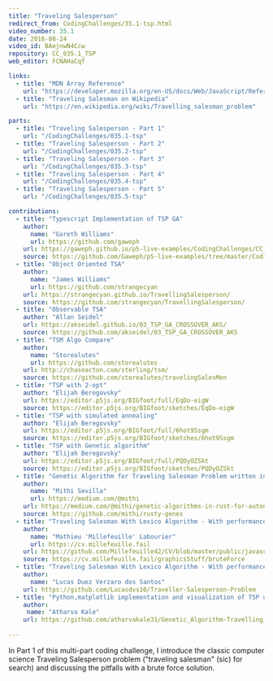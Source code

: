 ```yaml
---
title: "Traveling Salesperson"
redirect_from: CodingChallenges/35.1-tsp.html
video_number: 35.1
date: 2016-08-24
video_id: BAejnwN4Ccw
repository: CC_035.1_TSP
web_editor: FCNAHaCqf

links:
  - title: "MDN Array Reference"
    url: "https://developer.mozilla.org/en-US/docs/Web/JavaScript/Reference/Global_Objects/Array"
  - title: "Traveling Salesman on Wikipedia"
    url: "https://en.wikipedia.org/wiki/Travelling_salesman_problem"

parts:
  - title: "Traveling Salesperson - Part 1"
    url: "/CodingChallenges/035.1-tsp"
  - title: "Traveling Salesperson - Part 2"
    url: "/CodingChallenges/035.2-tsp"
  - title: "Traveling Salesperson - Part 3"
    url: "/CodingChallenges/035.3-tsp"
  - title: "Traveling Salesperson - Part 4"
    url: "/CodingChallenges/035.4-tsp"
  - title: "Traveling Salesperson - Part 5"
    url: "/CodingChallenges/035.5-tsp"

contributions:
  - title: "Typescript Implementation of TSP GA"
    author:
      name: "Gareth Williams"
      url: https://github.com/gaweph
    url: https://gaweph.github.io/p5-live-examples/CodingChallenges/CC_35.4_TSP_GA_TypeScript/
    source: https://github.com/Gaweph/p5-live-examples/tree/master/CodingChallenges/CC_35.4_TSP_GA_TypeScript
  - title: "Object Oriented TSA"
    author:
      name: "James Williams"
      url: https://github.com/strangecyan
    url: https://strangecyan.github.io/TravellingSalesperson/
    source: https://github.com/strangecyan/TravellingSalesperson/
  - title: "Observable TSA"
    author: "Allan Seidel"
    url: https://akseidel.github.io/03_TSP_GA_CROSSOVER_AKS/
    source: https://github.com/akseidel/03_TSP_GA_CROSSOVER_AKS
  - title: "TSM Algo Compare"
    author:
      name: "Storealutes"
      url: https://github.com/storealutes
    url: http://chaseacton.com/sterling/tsm/
    source: https://github.com/storealutes/travelingSalesMen
  - title: "TSP with 2-opt"
    author: "Elijah Beregovsky"
    url: https://editor.p5js.org/BIGfoot/full/EqDo-eigW
    source: https://editor.p5js.org/BIGfoot/sketches/EqDo-eigW
  - title: "TSP with simulated annealing"
    author: "Elijah Beregovsky"
    url: https://editor.p5js.org/BIGfoot/full/6hot9Ssgm
    source: https://editor.p5js.org/BIGfoot/sketches/6hot9Ssgm
  - title: "TSP with Genetic algorithm"
    author: "Elijah Beregovsky"
    url: https://editor.p5js.org/BIGfoot/full/PQDyOZSkt
    source: https://editor.p5js.org/BIGfoot/sketches/PQDyOZSkt
  - title: "Genetic Algorithm for Traveling Salesman Problem written in Rust"
    author:
      name: "Mithi Sevilla"
      url: https://medium.com/@mithi
    url: https://medium.com/@mithi/genetic-algorithms-in-rust-for-autonomous-agents-an-introduction-ac182de32aee
    source: https://github.com/mithi/rusty-genes
  - title: "Traveling Salesman With Lexico Algorithm - With performance data and node number selection"
    author:
      name: "Mathieu 'Millefeuille' Labourier"
      url: https://cv.millefeuille.fail
    url: https://github.com/Millefeuille42/CV/blob/master/public/javascript/graphic/bruteForce/bruteForce.js
    source: https://cv.millefeuille.fail/graphicsStuff/bruteForce
  - title: "Traveling Salesman With Lexico Algorithm - With performance data and node number selection"
    author:
      name: "Lucas Duez Verzaro dos Santos"
    url: https://github.com/Lucasdvs10/Traveller-Salesperson-Problem
  - title: "Python,matplotlib implementation and visualization of TSP using GA"
    author:
     name: "Atharva Kale"
    url: https://github.com/atharvakale31/Genetic_Algorithm-Travelling_Salesman_Problem
    
---
```

In Part 1 of this multi-part coding challenge, I introduce  the classic computer science Traveling Salesperson problem ("traveling salesman" (sic) for search) and discussing the pitfalls with a brute force solution.
